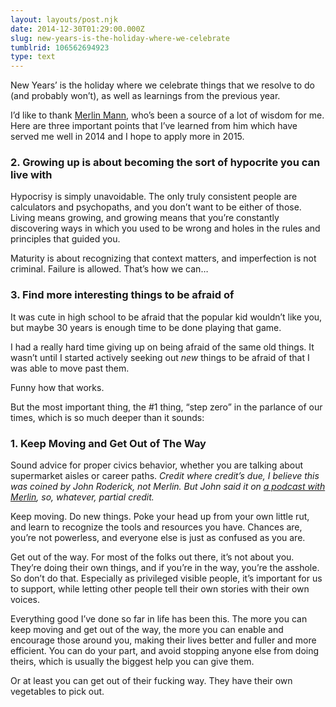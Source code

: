 ```yaml
---
layout: layouts/post.njk
date: 2014-12-30T01:29:00.000Z
slug: new-years-is-the-holiday-where-we-celebrate
tumblrid: 106562694923
type: text
---
```

<p>New Years’ is the holiday where we celebrate things that we resolve to do (and probably won’t), as well as learnings from the previous year.</p>

<p>I’d like to thank <a href="https://twitter.com/hotdogsladies">Merlin Mann</a>, who’s been a source of a lot of wisdom for me.  Here are three important points that I’ve learned from him which have served me well in 2014 and I hope to apply more in 2015.</p>

<h3>2. Growing up is about becoming the sort of hypocrite you can live with</h3>

<p>Hypocrisy is simply unavoidable.  The only truly consistent people are calculators and psychopaths, and you don’t want to be either of those.  Living means growing, and growing means that you’re constantly discovering ways in which you used to be wrong and holes in the rules and principles that guided you.</p>

<p>Maturity is about recognizing that context matters, and imperfection is not criminal.  Failure is allowed.  That’s how we can…</p>

<h3>3. Find more interesting things to be afraid of</h3>

<p>It was cute in high school to be afraid that the popular kid wouldn’t like you, but maybe 30 years is enough time to be done playing that game.</p>

<p>I had a really hard time giving up on being afraid of the same old things.  It wasn’t until I started actively seeking out <em>new</em> things to be afraid of that I was able to move past them.</p>

<p>Funny how that works.</p>

<p>But the most important thing, the #1 thing, &ldquo;step zero&rdquo; in the parlance of our times, which is so much deeper than it sounds:</p>

<h3>1. Keep Moving and Get Out of The Way</h3>

<p>Sound advice for proper civics behavior, whether you are talking about supermarket aisles or career paths.  <i>Credit where credit’s due, I believe this was coined by John Roderick, not Merlin.  But John said it on <a href="http://www.merlinmann.com/roderick/">a podcast with Merlin</a>, so, whatever, partial credit.</i></p>

<p>Keep moving.  Do new things.  Poke your head up from your own little rut, and learn to recognize the tools and resources you have.  Chances are, you’re not powerless, and everyone else is just as confused as you are.</p>

<p>Get out of the way.  For most of the folks out there, it’s not about you.  They’re doing their own things, and if you’re in the way, you’re the asshole.  So don’t do that.  Especially as privileged visible people, it’s important for us to support, while letting other people tell their own stories with their own voices.</p>

<p>Everything good I’ve done so far in life has been this.  The more you can keep moving and get out of the way, the more you can enable and encourage those around you, making their lives better and fuller and more efficient.  You can do your part, and avoid stopping anyone else from doing theirs, which is usually the biggest help you can give them.</p>

<p>Or at least you can get out of their fucking way.  They have their own vegetables to pick out.</p>
